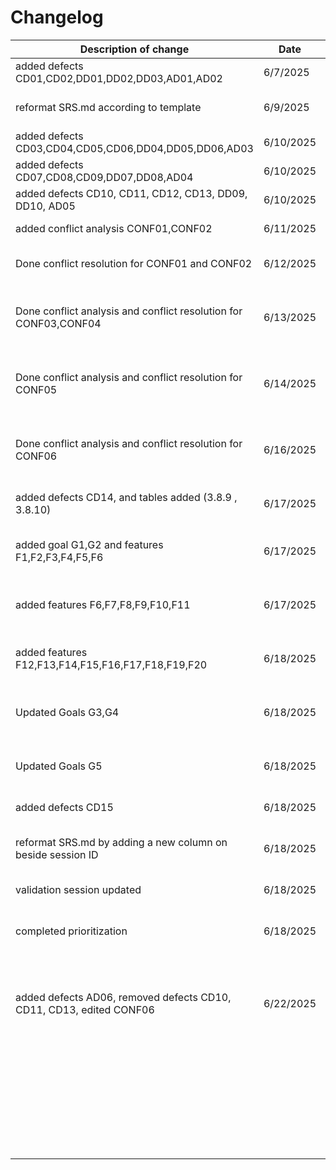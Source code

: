 # Changelog

| Description of change                            | Date       | Author       | Reason                   |
|--------------------------------------------------|------------|--------------|--------------------------|
| added defects CD01,CD02,DD01,DD02,DD03,AD01,AD02 |  6/7/2025  | Tze Yuan     | Defects Found            |
| reformat SRS.md according to template            |  6/9/2025  | Tze Yuan     | Better follow template   |
| added defects CD03,CD04,CD05,CD06,DD04,DD05,DD06,AD03| 6/10/2025 | Jun Xiang | Defects Found            |
| added defects CD07,CD08,CD09,DD07,DD08,AD04      |  6/10/2025 | Desmond Goh  | Defects Found            |
| added defects CD10, CD11, CD12, CD13, DD09, DD10, AD05|   6/10/2025         |     Mun Kit         | Defects Found |
| added conflict analysis CONF01,CONF02            |  6/11/2025 | Tze Yuan     | Analyzed conflicts       |
| Done conflict resolution for CONF01 and CONF02   |  6/12/2025 | Tze Yuan     | Done conflicts resolution |
| Done conflict analysis and conflict resolution for CONF03,CONF04   |  6/13/2025  | Jun Xiang   | Analyzed conflicts and Done conflicts resolution |
| Done conflict analysis and conflict resolution for CONF05  | 6/14/2025 | Desmond Goh | Analyzed conflicts and Done conflicts resolution  |
| Done conflict analysis and conflict resolution for CONF06 | 6/16/2025  |  Mun Kit    |  Analyzed conflicts and Done conflicts resolution   |
| added defects CD14, and tables added (3.8.9 , 3.8.10) | 6/17/2025 | Jun Xiang | Defects Found and table added  |
| added goal G1,G2 and features F1,F2,F3,F4,F5,F6 | 6/17/2025 | Demsmond Goh  | Original srs document did not show it | 
| added features F6,F7,F8,F9,F10,F11 | 6/17/2025  | Jun Xiang | Original srs document did not show it |
| added features F12,F13,F14,F15,F16,F17,F18,F19,F20 | 6/18/2025 | Tze Yuan | Original srs document did not show it |
| Updated Goals G3,G4                              |  6/18/2025 |   Tze Yuan   | Original srs document did not show Goals |
| Updated Goals G5                                 |  6/18/2025 |   Jun Xiang  | Original srs document did not show Goals |
| added defects CD15                               |  6/18/2025 |   Tze Yuan   | Defects Found            |
| reformat SRS.md by adding a new column on beside session ID | 6/18/2025 | Jun Xiang | better follow template formation |
| validation session updated                       |  6/18/2025 | Jun Xiang    | contribution updated     |
| completed prioritization                         |  6/18/2025 | Tze Yuan     |  Revise SRS based on defects found |
| added defects AD06, removed defects CD10, CD11, CD13, edited CONF06  | 6/22/2025   | Mun Kit     |  Defects found, defects removed and done conflicts resolution |
|                                                  |            |              |                          |
|                                                  |            |              |                          |
|                                                  |            |              |                          |
|                                                  |            |              |                          |
|                                                  |            |              |                          |
|                                                  |            |              |                          |
|                                                  |            |              |                          |
|                                                  |            |              |                          |
|                                                  |            |              |                          |
|                                                  |            |              |                          |
|                                                  |            |              |                          |
|                                                  |            |              |                          |
|                                                  |            |              |                          |
|                                                  |            |              |                          |
|                                                  |            |              |                          |
|                                                  |            |              |                          |
|                                                  |            |              |                          |
|                                                  |            |              |                          |
|                                                  |            |              |                          |
|                                                  |            |              |                          |
|                                                  |            |              |                          |
|                                                  |            |              |                          |
|                                                  |            |              |                          |
|                                                  |            |              |                          |
|                                                  |            |              |                          |
|                                                  |            |              |                          |
|                                                  |            |              |                          |
|                                                  |            |              |                          |
|                                                  |            |              |                          |
